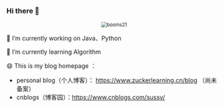 ### Hi there 👋
<center>
 
<img src="https://github-readme-stats.vercel.app/api?username=codeInk-Github&show_icons=true&include_all_commits=true?count_private=true?include_all_commits=true&theme=solarized-light" alt="booms21" style="zoom:80%;" />

</center>

<!-- **codeInk-Github/codeInk-Github** is a ✨ _special_ ✨ repository because its `README.md` (this file) appears on your GitHub profile.
 -->


🔭 I’m currently working on Java、Python

🌱 I’m currently learning Algorithm

😄 This is my blog homepage ：
- personal blog（个人博客）： https://www.zuckerlearning.cn/blog （尚未备案）
- cnblogs（博客园）：https://www.cnblogs.com/sussy/



<!-- - 👯 I’m looking to collaborate on ...
- 🤔 I’m looking for help with ...
- 💬 Ask me about ...
- 📫 How to reach me: ...
- 😄 Pronouns: ...
- ⚡ Fun fact: ... -->


